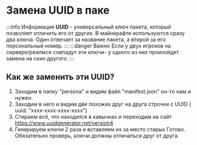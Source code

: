 # Замена UUID в паке
:::info Информация
**UUID** - универсальный ключ пакета, который позволяет отличить его от других. В майнкрафте используются сразу два ключа. Один отвечает за название пакета, а второй за его персональный номер. 
:::
:::danger Важно
Если у двух игроков на сервере/реалмсе совпадут эти ключи- у одного из них произойдет замена на скин другого.
:::

## Как же заменить эти UUID? 
1. Заходим в папку "persona" и видим файл "manifest.json" он-то нам и нужен. 
2. Заходим в него и видим две похожих друг на друга строчки с UUID ( uuid: "xxxx-xxxx-xxxx-xxxx")
3. Стираем всё, что находится в кавычках и переходим на сайт https://www.uuidgenerator.net/version4 
4. Генерируем ключи 2 раза и вставляем их за место старых 
Готово. Обязательно проверь, ключи должны отличаться друг от друга.